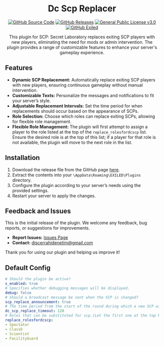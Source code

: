 <h1 align="center">Dc Scp Replacer</h1>
<div align="center">
<a href="https://github.com/MS-crew/DcScpReplacer"><img src="https://img.shields.io/github/actions/workflow/status/Exiled-Team/EXILED/main.yml?style=for-the-badge&logo=githubactions&label=build" href="https://github.com/MS-crew/DcScpReplacer" alt="GitHub Source Code"></a>
<a href="https://github.com/MS-crew/DcScpReplacer/releases"><img src="https://img.shields.io/badge/Build-1.1.0-brightgreen?style=for-the-badge&logo=gitbook" href="https://github.com/MS-crew/DcScpReplacer/releases" alt="GitHub Releases"></a>
<a href="https://github.com/MS-crew/DcScpReplacer/blob/master/LICENSE"><img src="https://img.shields.io/badge/Licence-GNU_3.0-blue?style=for-the-badge&logo=gitbook" href="https://github.com/MS-crew/DcScpReplacer/blob/master/LICENSE" alt="General Public License v3.0"></a>
<a href="https://github.com/ExMod-Team/EXILED"><img src="https://img.shields.io/badge/Exiled-8.11.0-red?style=for-the-badge&logo=gitbook" href="https://github.com/ExMod-Team/EXILED" alt="GitHub Exiled"></a>


This plugin for SCP: Secret Laboratory replaces exiting SCP players with new players, eliminating the need for mods or admin intervention. The plugin provides a range of customizable features to enhance your server's gameplay experience.
</div>

## Features

- **Dynamic SCP Replacement:** Automatically replace exiting SCP players with new players, ensuring continuous gameplay without manual intervention.
- **Customizable Texts:** Personalize the messages and notifications to fit your server’s style.
- **Adjustable Replacement Intervals:** Set the time period for when replacements should occur based on the appearance of SCPs.
- **Role Selection:** Choose which roles can replace exiting SCPs, allowing for flexible role management.
- **Flexible Role Management:** The plugin will first attempt to assign a player to the role listed at the top of the `replace_rolesfordcscp` list. Ensure the desired role is at the top of this list; if a player for that role is not available, the plugin will move to the next role in the list.

## Installation

1. Download the release file from the GitHub page [here](https://github.com/MS-crew/DcScpReplacer/releases).
2. Extract the contents into your `\AppData\Roaming\EXILED\Plugins` directory.
3. Configure the plugin according to your server’s needs using the provided settings.
4. Restart your server to apply the changes.

## Feedback and Issues

This is the initial release of the plugin. We welcome any feedback, bug reports, or suggestions for improvements.

- **Report Issues:** [Issues Page](https://github.com/MS-crew/DcScpReplacer/issues)
- **Contact:** [discerrahidenetim@gmail.com](mailto:discerrahidenetim@gmail.com)

Thank you for using our plugin and helping us improve it!
## Default Config
```yml
# Should the plugin be active?
s_enabled: true
# Specifies whether debugging messages will be displayed.
debug: false
# Should a broadcast message be sent when the SCP is changed?
scp_replace_announcement: true
# The time period from the start of the round during which a new SCP will be assigned if one leaves.
dc_scp_replace_timeout: 120
# Roles that can be substituted for scp.(Let the first one at the top be the role you want to assign!)
replace_rolesfordcscp:
- Spectator
- ClassD
- Scientist
- FacilityGuard
```
